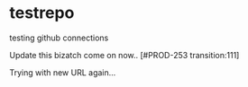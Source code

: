 # testrepo
testing github connections

Update this bizatch come on now.. [#PROD-253 transition:111]

Trying with new URL again... 
